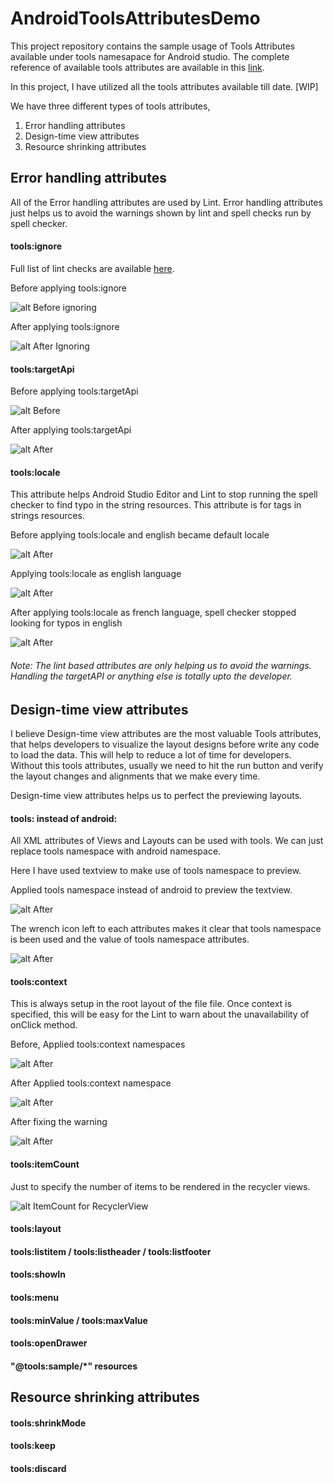 # AndroidToolsAttributesDemo
This project repository contains the sample usage of Tools Attributes available under tools namesapace for Android studio. The complete reference of available tools attributes are available in this [link](https://developer.android.com/studio/write/tool-attributes.html#resource_shrinking_attributes).

In this project, I have utilized all the tools attributes available till date. [WIP]

We have three different types of tools attributes,

1. Error handling attributes
2. Design-time view attributes
3. Resource shrinking attributes

## Error handling attributes
All of the Error handling attributes are used by Lint. Error handling attributes just helps us to avoid the warnings shown by lint and spell checks run by spell checker. 

#### tools:ignore

Full list of lint checks are available [here](http://tools.android.com/tips/lint-checks).


Before applying tools:ignore

![alt Before ignoring](/images/toolsIgnoreBefore.png) 


After applying tools:ignore

![alt After Ignoring](/images/toolsIgnoreAfter.png)

#### tools:targetApi

Before applying tools:targetApi

![alt Before](/images/targetAPIBefore.png) 


After applying tools:targetApi

![alt After](/images/targetAPIAfter.png)


#### tools:locale

This attribute helps Android Studio Editor and Lint to stop running the spell checker to find typo in the string resources. This attribute is for <resources> tags in strings resources.

Before applying tools:locale and english became default locale

![alt After](/images/localeWithEnDefault.png)

Applying tools:locale as english language

![alt After](/images/localeWithEnApplied.png)


After applying tools:locale as french language, spell checker stopped looking for typos in english

![alt After](/images/localeWithFrApplied.png)



###### Note: The lint based attributes are only helping us to avoid the warnings. Handling the targetAPI or anything else is totally upto the developer.

## Design-time view attributes

I believe Design-time view attributes are the most valuable Tools attributes, that helps developers to visualize the layout designs before write any code to load the data. This will help to reduce a lot of time for developers. Without this tools attributes, usually we need to hit the run button and verify the layout changes and alignments that we make every time. 

Design-time view attributes helps us to perfect the previewing layouts.

#### tools: instead of android:

All XML attributes of Views and Layouts can be used with tools. We can just replace tools namespace with android namespace.

Here I have used textview to make use of tools namespace to preview.

Applied tools namespace instead of android to preview the textview.

![alt After](/images/toolsInsteadOfAndroid.png)

The wrench icon left to each attributes makes it clear that tools namespace is been used and the value of tools namespace attributes. 

![alt After](/images/toolsInsteadOfAndroidDiff.png)


#### tools:context
This is always setup in the root layout of the file file. Once context is specified, this will be easy for the Lint to warn about the unavailability of onClick method.

Before, Applied tools:context namespaces 

![alt After](/images/toolsContextBefore.png)

After Applied tools:context namespace 

![alt After](/images/toolsContextAfterWithError.png)


After fixing the warning

![alt After](/images/toolsContextAfter.png)




#### tools:itemCount

Just to specify the number of items to be rendered in the recycler views.

![alt ItemCount for RecyclerView](/images/toolsItemCount.png)

#### tools:layout
#### tools:listitem / tools:listheader / tools:listfooter
#### tools:showIn
#### tools:menu
#### tools:minValue / tools:maxValue
#### tools:openDrawer
#### "@tools:sample/*" resources

## Resource shrinking attributes


#### tools:shrinkMode

#### tools:keep

#### tools:discard
